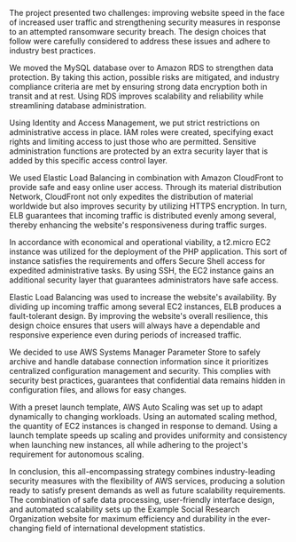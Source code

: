 The project presented two challenges: improving website speed in the face of increased user traffic and strengthening security measures in response to an attempted ransomware security breach. The design choices that follow were carefully considered to address these issues and adhere to industry best practices.

We moved the MySQL database over to Amazon RDS to strengthen data protection. By taking this action, possible risks are mitigated, and industry compliance criteria are met by ensuring strong data encryption both in transit and at rest. Using RDS improves scalability and reliability while streamlining database administration.

Using Identity and Access Management, we put strict restrictions on administrative access in place. IAM roles were created, specifying exact rights and limiting access to just those who are permitted. Sensitive administration functions are protected by an extra security layer that is added by this specific access control layer.

We used Elastic Load Balancing in combination with Amazon CloudFront to provide safe and easy online user access. Through its material distribution Network, CloudFront not only expedites the distribution of material worldwide but also improves security by utilizing HTTPS encryption. In turn, ELB guarantees that incoming traffic is distributed evenly among several, thereby enhancing the website's responsiveness during traffic surges.

In accordance with economical and operational viability, a t2.micro EC2 instance was utilized for the deployment of the PHP application. This sort of instance satisfies the requirements and offers Secure Shell access for expedited administrative tasks. By using SSH, the EC2 instance gains an additional security layer that guarantees administrators have safe access.

Elastic Load Balancing was used to increase the website's availability. By dividing up incoming traffic among several EC2 instances, ELB produces a fault-tolerant design. By improving the website's overall resilience, this design choice ensures that users will always have a dependable and responsive experience even during periods of increased traffic.

We decided to use AWS Systems Manager Parameter Store to safely archive and handle database connection information since it prioritizes centralized configuration management and security. This complies with security best practices, guarantees that confidential data remains hidden in configuration files, and allows for easy changes.

With a preset launch template, AWS Auto Scaling was set up to adapt dynamically to changing workloads. Using an automated scaling method, the quantity of EC2 instances is changed in response to demand. Using a launch template speeds up scaling and provides uniformity and consistency when launching new instances, all while adhering to the project's requirement for autonomous scaling.

In conclusion, this all-encompassing strategy combines industry-leading security measures with the flexibility of AWS services, producing a solution ready to satisfy present demands as well as future scalability requirements. The combination of safe data processing, user-friendly interface design, and automated scalability sets up the Example Social Research Organization website for maximum efficiency and durability in the ever-changing field of international development statistics.
